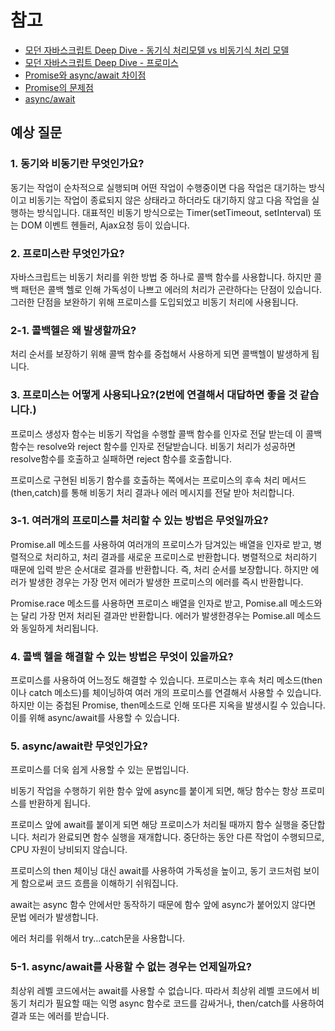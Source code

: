 # 참고

- [모던 자바스크립트 Deep Dive - 동기식 처리모델 vs 비동기식 처리 모델](https://poiemaweb.com/js-async)
- [모던 자바스크립트 Deep Dive - 프로미스](https://poiemaweb.com/es6-promise)
- [Promise와 async/await 차이점](https://velog.io/@pilyeooong/Promise%EC%99%80-asyncawait-%EC%B0%A8%EC%9D%B4%EC%A0%90)
- [Promise의 문제점](https://hanamon.kr/javascript-%EC%BD%9C%EB%B0%B1-%EC%A7%80%EC%98%A5-%ED%83%88%EC%B6%9C%ED%95%98%EA%B8%B0-%EB%B9%84%EB%8F%99%EA%B8%B0-%EC%B2%98%EB%A6%AC-%EB%B0%A9%EB%B2%95/)
- [async/await](https://ko.javascript.info/async-await)

## 예상 질문

### 1. 동기와 비동기란 무엇인가요?

동기는 작업이 순차적으로 실행되며 어떤 작업이 수행중이면 다음 작업은 대기하는 방식이고 비동기는 작업이 종료되지 않은 상태라고 하더라도 대기하지 않고 다음 작업을 실행하는 방식입니다. 대표적인 비동기 방식으로는 Timer(setTimeout, setInterval) 또는 DOM 이벤트 헨들러, Ajax요청 등이 있습니다.

### 2. 프로미스란 무엇인가요?

자바스크립트는 비동기 처리를 위한 방법 중 하나로 콜백 함수를 사용합니다. 하지만 콜백 패턴은 콜백 헬로 인해 가독성이 나쁘고 에러의 처리가 곤란하다는 단점이 있습니다. 그러한 단점을 보완하기 위해 프로미스를 도입되었고 비동기 처리에 사용됩니다.

### 2-1. 콜백헬은 왜 발생할까요?

처리 순서를 보장하기 위해 콜백 함수를 중첩해서 사용하게 되면 콜백헬이 발생하게 됩니다.

### 3. 프로미스는 어떻게 사용되나요?(2번에 연결해서 대답하면 좋을 것 같습니다.)

프로미스 생성자 함수는 비동기 작업을 수행할 콜백 함수를 인자로 전달 받는데 이 콜백 함수는 resolve와 reject 함수를 인자로 전달받습니다. 비동기 처리가 성공하면 resolve함수를 호출하고 실패하면 reject 함수를 호출합니다.

프로미스로 구현된 비동기 함수를 호출하는 쪽에서는 프로미스의 후속 처리 메서드(then,catch)를 통해 비동기 처리 결과나 에러 메시지를 전달 받아 처리합니다.

### 3-1. 여러개의 프로미스를 처리할 수 있는 방법은 무엇일까요?

Promise.all 메소드를 사용하여 여러개의 프로미스가 담겨있는 배열을 인자로 받고, 병렬적으로 처리하고, 처리 결과를 새로운 프로미스로 반환합니다.
병렬적으로 처리하기 때문에 입력 받은 순서대로 결과를 반환합니다. 즉, 처리 순서를 보장합니다. 하지만 에러가 발생한 경우는 가장 먼저 에러가 발생한 프로미스의 에러를 즉시 반환합니다.

Promise.race 메소드를 사용하면 프로미스 배열을 인자로 받고, Pomise.all 메소드와는 달리 가장 먼저 처리된 결과만 반환합니다. 에러가 발생한경우는 Pomise.all 메소드와 동일하게 처리됩니다.

### 4. 콜백 헬을 해결할 수 있는 방법은 무엇이 있을까요?

프로미스를 사용하여 어느정도 해결할 수 있습니다. 프로미스는 후속 처리 메소드(then이나 catch 메소드)를 체이닝하여 여러 개의 프로미스를 연결해서 사용할 수 있습니다.
하지만 이는 중첩된 Promise, then메소드로 인해 또다른 지옥을 발생시킬 수 있습니다. 이를 위해 async/await를 사용할 수 있습니다.

### 5. async/await란 무엇인가요?

프로미스를 더욱 쉽게 사용할 수 있는 문법입니다.

비동기 작업을 수행하기 위한 함수 앞에 async를 붙이게 되면, 해당 함수는 항상 프로미스를 반환하게 됩니다.

프로미스 앞에 await를 붙이게 되면 해당 프로미스가 처리될 때까지 함수 실행을 중단합니다. 처리가 완료되면 함수 실행을 재개합니다. 중단하는 동안 다른 작업이 수행되므로, CPU 자원이 낭비되지 않습니다.

프로미스의 then 체이닝 대신 await를 사용하여 가독성을 높이고, 동기 코드처럼 보이게 함으로써 코드 흐름을 이해하기 쉬워집니다.

await는 async 함수 안에서만 동작하기 때문에 함수 앞에 async가 붙어있지 않다면 문법 에러가 발생합니다.

에러 처리를 위해서 try...catch문을 사용합니다.

### 5-1. async/await를 사용할 수 없는 경우는 언제일까요?

최상위 레벨 코드에서는 await를 사용할 수 없습니다. 따라서 최상위 레벨 코드에서 비동기 처리가 필요할 때는 익명 async 함수로 코드를 감싸거나, then/catch를 사용하여 결과 또는 에러를 받습니다.
